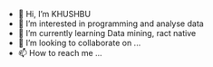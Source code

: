- 👋 Hi, I’m KHUSHBU
- 👀 I’m interested in programming and analyse data
- 🌱 I’m currently learning Data mining, ract native
- 💞️ I’m looking to collaborate on ...
- 📫 How to reach me ...

<!---
KHUSHBU777/KHUSHBU777 is a ✨ special ✨ repository because its `README.md` (this file) appears on your GitHub profile.
You can click the Preview link to take a look at your changes.
--->
